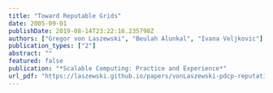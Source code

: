 ```yaml
---
title: "Toward Reputable Grids"
date: 2005-09-01
publishDate: 2019-08-14T23:22:16.235798Z
authors: ["Gregor von Laszewski", "Beulah Alunkal", "Ivana Veljkovic"]
publication_types: ["2"]
abstract: ""
featured: false
publication: "*Scalable Computing: Practice and Experience*"
url_pdf: "https://laszewski.github.io/papers/vonLaszewski-pdcp-reputation.pdf"
---
```


